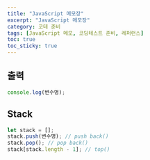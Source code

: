 ```yaml
---
title: "JavaScript 메모장"
excerpt: "JavaScript 메모장"
category: 코테 준비
tags: [JavaScript 메모, 코딩테스트 준비, 레퍼런스]
toc: true
toc_sticky: true
---
```


## 출력

```js
console.log(변수명);
```

## Stack

```js
let stack = [];
stack.push(변수명); // push back()
stack.pop(); // pop back()
stack[stack.length - 1]; // top()
```
